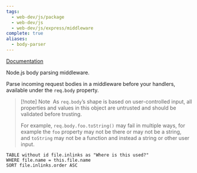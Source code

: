 ```yaml
---
tags:
  - web-dev/js/package
  - web-dev/js
  - web-dev/js/express/middleware
complete: true
aliases:
  - body-parser
---
```

[Documentation](https://expressjs.com/en/resources/middleware/body-parser.html)

Node.js body parsing middleware.

Parse incoming request bodies in a middleware before your handlers, available under the `req.body` property.

>[!note] Note 
>As `req.body`’s shape is based on user-controlled input, all properties and values in this object are untrusted and should be validated before trusting. 
>
>For example, `req.body.foo.toString()` may fail in multiple ways, for example the `foo` property may not be there or may not be a string, and `toString` may not be a function and instead a string or other user input.

```dataview
TABLE without id file.inlinks as "Where is this used?"
WHERE file.name = this.file.name
SORT file.inlinks.order ASC 
```